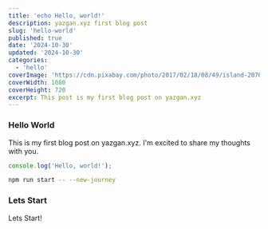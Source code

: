 ```yaml
---
title: 'echo Hello, world!'
description: yazgan.xyz first blog post
slug: 'hello-world'
published: true
date: '2024-10-30'
updated: '2024-10-30'
categories:
  - 'hello'
coverImage: 'https://cdn.pixabay.com/photo/2017/02/18/08/49/island-2076832_1280.jpg'
coverWidth: 1080
coverHeight: 720
excerpt: This post is my first blog post on yazgan.xyz
---
```


### Hello World

This is my first blog post on yazgan.xyz. I'm excited to share my thoughts with you.

```js
console.log('Hello, world!');
```

```bash
npm run start -- --new-journey
```

### Lets Start

Lets Start!
